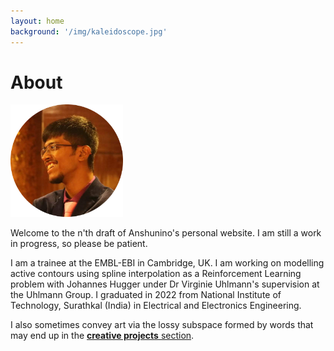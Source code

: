 ```yaml
---
layout: home
background: '/img/kaleidoscope.jpg'
---
```


About
====================

<img src="img/me.png" alt="drawing" width="180px"/>

Welcome to the n'th draft of Anshunino's personal website.
I am still a work in progress, so please be patient.

I am a trainee at the EMBL-EBI in Cambridge, UK. I am working on modelling active contours using spline interpolation as a Reinforcement Learning problem with Johannes Hugger under Dr Virginie Uhlmann's supervision at the Uhlmann Group. I graduated in 2022 from National Institute of Technology, Surathkal (India) in Electrical and Electronics Engineering.

I also sometimes convey art via the lossy subspace formed by words that may end up in the [**creative projects** section](/crea/).

<!-- To be notified on future posts you can use this good old [RSS feed](/feed.xml). -->
